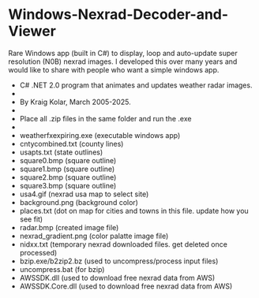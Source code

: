 # Windows-Nexrad-Decoder-and-Viewer
Rare Windows app (built in C#) to display, loop and auto-update super resolution (N0B) nexrad images.  I developed this over many years and would like to share with people who want a simple windows app. 

 *  C# .NET 2.0 program that animates and updates weather radar images.
 *
 *  By Kraig Kolar, March 2005-2025.
 *
 *  Place all .zip files in the same folder and run the .exe
 *
 *  weatherfxexpiring.exe (executable windows app)
 *  cntycombined.txt (county lines) 
 *  usapts.txt (state outlines)
 *  square0.bmp  (square outline)
 *  square1.bmp  (square outline)
 *  square2.bmp  (square outline)
 *  square3.bmp  (square outline)
 *  usa4.gif  (nexrad usa map to select site)
 *  background.png  (background color)
 *  places.txt  (dot on map for cities and towns in this file. update how you see fit)
 *  radar.bmp (created image file)
 *  nexrad_gradient.png (color palatte image file)
 *  nidxx.txt (temporary nexrad downloaded files.  get deleted once processed)
 *  bzip.exe/b2zip2.bz  (used to uncompress/process input files)
 *  uncompress.bat  (for bzip)
 *  AWSSDK.dll  (used to download free nexrad data from AWS) 
 *  AWSSDK.Core.dll  (used to download free nexrad data from AWS)

